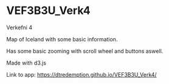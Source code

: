 # VEF3B3U_Verk4
Verkefni 4

Map of Iceland with some basic information.

Has some basic zooming with scroll wheel and buttons aswell.

Made with d3.js

Link to app: https://dtredemption.github.io/VEF3B3U_Verk4/